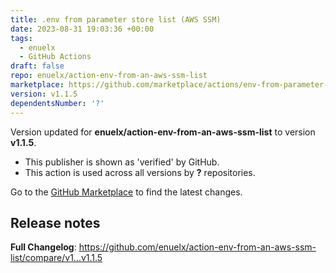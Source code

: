 ```yaml
---
title: .env from parameter store list (AWS SSM)
date: 2023-08-31 19:03:36 +00:00
tags:
  - enuelx
  - GitHub Actions
draft: false
repo: enuelx/action-env-from-an-aws-ssm-list
marketplace: https://github.com/marketplace/actions/env-from-parameter-store-list-aws-ssm
version: v1.1.5
dependentsNumber: '?'
---
```



Version updated for **enuelx/action-env-from-an-aws-ssm-list** to version **v1.1.5**.
- This publisher is shown as 'verified' by GitHub.
- This action is used across all versions by **?** repositories.

Go to the [GitHub Marketplace](https://github.com/marketplace/actions/env-from-parameter-store-list-aws-ssm) to find the latest changes.

## Release notes

**Full Changelog**: https://github.com/enuelx/action-env-from-an-aws-ssm-list/compare/v1...v1.1.5
